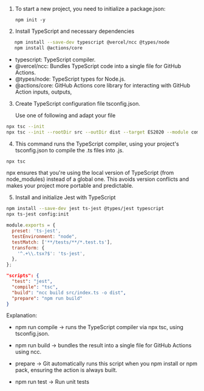 1. To start a new project, you need to initialize a package.json:
    
    `npm init -y`

2. Install TypeScript and necessary dependencies
```bash
   npm install --save-dev typescript @vercel/ncc @types/node
   npm install @actions/core
```
* typescript: TypeScript compiler.
* @vercel/ncc: Bundles TypeScript code into a single file for GitHub Actions.
* @types/node: TypeScript types for Node.js.
* @actions/core: GitHub Actions core library for interacting with GitHub Action inputs, outputs,

3. Create TypeScript configuration file tsconfig.json.
   
   Use one of following and adapt your file
```bash
npx tsc --init
npx tsc --init --rootDir src --outDir dist --target ES2020 --module commonjs --strict
```

4. This command runs the TypeScript compiler, using your project's tsconfig.json to compile the .ts files into .js.

```bash
npx tsc
```
npx ensures that you're using the local version of TypeScript (from node_modules) instead of a global one.
This avoids version conflicts and makes your project more portable and predictable.

5. Install and initialize Jest with TypeScript

```bash
npm install --save-dev jest ts-jest @types/jest typescript
npx ts-jest config:init
```

```javascript
module.exports = {
  preset: 'ts-jest',
  testEnvironment: "node",
  testMatch: ['**/tests/**/*.test.ts'],
  transform: {
    '^.+\\.tsx?$': 'ts-jest',
  },
};
```

```json
"scripts": {
  "test": "jest",
  "compile": "tsc",
  "build": "ncc build src/index.ts -o dist",
  "prepare": "npm run build"
}
```
Explanation:
* npm run compile → runs the TypeScript compiler via npx tsc, using tsconfig.json.

* npm run build → bundles the result into a single file for GitHub Actions using ncc.

* prepare → Git automatically runs this script when you npm install or npm pack, ensuring the action is always built.

* npm run test → Run unit tests

